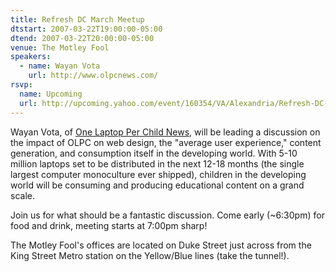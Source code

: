 ```yaml
---
title: Refresh DC March Meetup
dtstart: 2007-03-22T19:00:00-05:00
dtend: 2007-03-22T20:00:00-05:00
venue: The Motley Fool
speakers:
  - name: Wayan Vota
    url: http://www.olpcnews.com/
rsvp:
  name: Upcoming
  url: http://upcoming.yahoo.com/event/160354/VA/Alexandria/Refresh-DC-March-meetup/The-Motley-Fool/
---
```


Wayan Vota, of [One Laptop Per Child News](http://www.olpcnews.com/), will be leading a discussion on the impact of OLPC on web design, the "average user experience," content generation, and consumption itself in the developing world. With 5-10 million laptops set to be distributed in the next 12-18 months (the single largest computer monoculture ever shipped), children in the developing world will be consuming and producing educational content on a grand scale.

Join us for what should be a fantastic discussion. Come early (~6:30pm) for food and drink, meeting starts at 7:00pm sharp!

The Motley Fool's offices are located on Duke Street just across from the King Street Metro station on the Yellow/Blue lines (take the tunnel!).